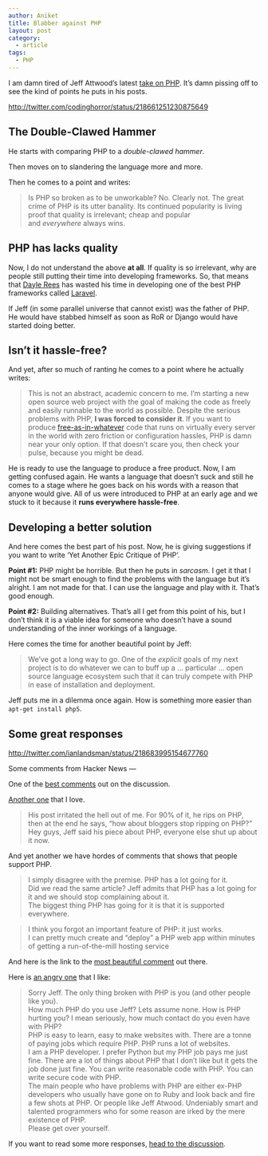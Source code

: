 ```yaml
---
author: Aniket
title: Blabber against PHP
layout: post
category:
  - article
tags:
  - PHP
---
```

I am damn tired of Jeff Attwood’s latest [take on PHP][1]. It’s damn pissing off to see the kind of points he puts in his posts.

http://twitter.com/codinghorror/status/218661251230875649

## The Double-Clawed Hammer

He starts with comparing PHP to a *double-clawed hammer*.

Then moves on to slandering the language more and more.

Then he comes to a point and writes:

> Is PHP so broken as to be unworkable? No. Clearly not. The great crime of PHP is its utter banality. Its continued popularity is living proof that quality is irrelevant; cheap and popular and *everywhere* always wins.

## PHP has lacks quality

Now, I do not understand the above **at all**. If quality is so irrelevant, why are people still putting their time into developing frameworks. So, that means that [Dayle Rees][2] has wasted his time in developing one of the best PHP frameworks called [Laravel][3].

If Jeff (in some parallel universe that cannot exist) was the father of PHP. He would have stabbed himself as soon as RoR or Django would have started doing better.

## Isn’t it hassle-free?

And yet, after so much of ranting he comes to a point where he actually writes:

> This is not an abstract, academic concern to me. I’m starting a new open source web project with the goal of making the code as freely and easily runnable to the world as possible. Despite the serious problems with PHP, **I was forced to consider it**. If you want to produce [free-as-in-whatever][4] code that runs on virtually every server in the world with zero friction or configuration hassles, PHP is damn near your only option. If that doesn’t scare you, then check your pulse, because you might be dead.

He is ready to use the language to produce a free product. Now, I am getting confused again. He wants a language that doesn’t suck and still he comes to a stage where he goes back on his words with a reason that anyone would give. All of us were introduced to PHP at an early age and we stuck to it because it **runs everywhere hassle-free**.

## Developing a better solution

And here comes the best part of his post. Now, he is giving suggestions if you want to write ‘Yet Another Epic Critique of PHP’.

**Point #1:** PHP might be horrible. But then he puts in *sarcasm*. I get it that I might not be smart enough to find the problems with the language but it’s alright. I am not made for that. I can use the language and play with it. That’s good enough.

**Point #2:** Building alternatives. That’s all I get from this point of his, but I don’t think it is a viable idea for someone who doesn’t have a sound understanding of the inner workings of a language.

Here comes the time for another beautiful point by Jeff:

> We’ve got a long way to go. One of the *explicit* goals of my next project is to do whatever we can to buff up a … particular … open source language ecosystem such that it can truly compete with PHP in ease of installation and deployment.

Jeff puts me in a dilemma once again. How is something more easier than `apt-get install php5`.

## Some great responses

http://twitter.com/ianlandsman/status/218683995154677760

Some comments from Hacker News —

One of the [best comments][5] out on the discussion.

[Another one][6] that I love.

> His post irritated the hell out of me. For 90% of it, he rips on PHP, then at the end he says, “how about bloggers stop ripping on PHP?”  
> Hey guys, Jeff said his piece about PHP, everyone else shut up about it now.

And yet another we have hordes of comments that shows that people support PHP.

> I simply disagree with the premise. PHP has a lot going for it.  
> Did we read the same article? Jeff admits that PHP has a lot going for it and we should stop complaining about it.  
> The biggest thing PHP has going for it is that it is supported everywhere.

> I think you forgot an important feature of PHP: it just works.  
> I can pretty much create and “deploy” a PHP web app within minutes of getting a run-of-the-mill hosting service

And here is the link to the [most beautiful comment][7] out there.

Here is [an angry one][8] that I like:

> Sorry Jeff. The only thing broken with PHP is you (and other people like you).  
> How much PHP do you use Jeff? Lets assume none. How is PHP hurting you? I mean seriously, how much contact do you even have with PHP?  
> PHP is easy to learn, easy to make websites with. There are a tonne of paying jobs which require PHP. PHP runs a lot of websites.  
> I am a PHP developer. I prefer Python but my PHP job pays me just fine. There are a lot of things about PHP that I don’t like but it gets the job done just fine. You can write reasonable code with PHP. You can write secure code with PHP.  
> The main people who have problems with PHP are either ex-PHP developers who usually have gone on to Ruby and look back and fire a few shots at PHP. Or people like Jeff Atwood. Undeniably smart and talented programmers who for some reason are irked by the mere existence of PHP.  
> Please get over yourself.

If you want to read some more responses, [head to the discussion][9].

 [1]: http://www.codinghorror.com/blog/2012/06/the-php-singularity.html "The PHP Singularity - Coding Horror"
 [2]: http://daylerees.com "Dayle Rees"
 [3]: http://laravel.com "Laravel"
 [4]: http://www.codinghorror.com/blog/2006/08/open-source-free-as-in-free.html
 [5]: http://news.ycombinator.com/item?id=4176355
 [6]: http://news.ycombinator.com/item?id=4177670
 [7]: http://news.ycombinator.com/item?id=4176451
 [8]: http://news.ycombinator.com/item?id=4176112
 [9]: http://news.ycombinator.com/item?id=4176075 "Discussion on Jeff's post"
